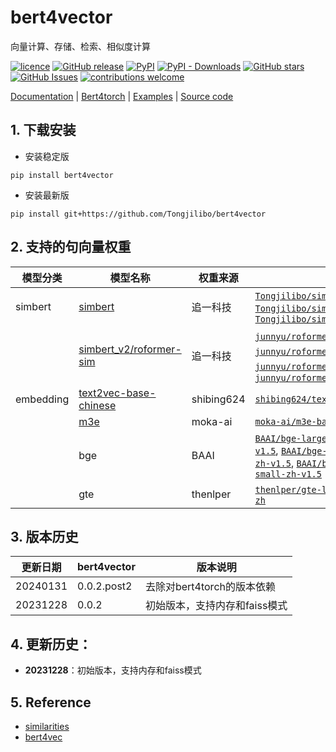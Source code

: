 # bert4vector
向量计算、存储、检索、相似度计算


[![licence](https://img.shields.io/github/license/Tongjilibo/bert4vector.svg?maxAge=3600)](https://github.com/Tongjilibo/bert4vector/blob/master/LICENSE) 
[![GitHub release](https://img.shields.io/github/release/Tongjilibo/bert4vector.svg?maxAge=3600)](https://github.com/Tongjilibo/bert4vector/releases) 
[![PyPI](https://img.shields.io/pypi/v/bert4vector?label=pypi%20package)](https://pypi.org/project/bert4vector/) 
[![PyPI - Downloads](https://img.shields.io/pypi/dm/bert4vector)](https://pypistats.org/packages/bert4vector)
[![GitHub stars](https://img.shields.io/github/stars/Tongjilibo/bert4vector?style=social)](https://github.com/Tongjilibo/bert4vector)
[![GitHub Issues](https://img.shields.io/github/issues/Tongjilibo/bert4vector.svg)](https://github.com/Tongjilibo/bert4vector/issues)
[![contributions welcome](https://img.shields.io/badge/contributions-welcome-brightgreen.svg?style=flat)](https://github.com/Tongjilibo/bert4vector/issues)

[Documentation](https://bert4vector.readthedocs.io) |
[Bert4torch](https://github.com/Tongjilibo/bert4torch) |
[Examples](https://github.com/Tongjilibo/bert4vector/blob/master/examples) |
[Source code](https://github.com/Tongjilibo/bert4vector)

## 1. 下载安装

- 安装稳定版

```shell
pip install bert4vector
```

- 安装最新版

```shell
pip install git+https://github.com/Tongjilibo/bert4vector
```

## 2. 支持的句向量权重
| 模型分类| 模型名称 | 权重来源| 权重链接 | 备注(若有)|
| ----- | ----- | ----- | ----- | ----- |
| simbert|[simbert](https://github.com/ZhuiyiTechnology/simbert) | 追一科技|[`Tongjilibo/simbert-chinese-base`](https://huggingface.co/Tongjilibo/simbert-chinese-base), [`Tongjilibo/simbert-chinese-small`](https://huggingface.co/Tongjilibo/simbert-chinese-small), [`Tongjilibo/simbert-chinese-tiny`](https://huggingface.co/Tongjilibo/simbert-chinese-tiny) | |
|        |[simbert_v2/roformer-sim](https://github.com/ZhuiyiTechnology/roformer-sim) | 追一科技|[`junnyu/roformer_chinese_sim_char_base`](https://huggingface.co/junnyu/roformer_chinese_sim_char_base)，[`junnyu/roformer_chinese_sim_char_ft_base`](https://huggingface.co/junnyu/roformer_chinese_sim_char_ft_base)，[`junnyu/roformer_chinese_sim_char_small`](https://huggingface.co/junnyu/roformer_chinese_sim_char_small)，[`junnyu/roformer_chinese_sim_char_ft_small`](https://huggingface.co/junnyu/roformer_chinese_sim_char_ft_small)|[`roformer_chinese_sim_char_base`](https://huggingface.co/Tongjilibo/bert4torch_config/tree/main/roformer_chinese_sim_char_base), [`roformer_chinese_sim_char_ft_base`](https://huggingface.co/Tongjilibo/bert4torch_config/tree/main/roformer_chinese_sim_char_ft_base), [`roformer_chinese_sim_char_small`](https://huggingface.co/Tongjilibo/bert4torch_config/tree/main/roformer_chinese_sim_char_small), [`roformer_chinese_sim_char_ft_small`](https://huggingface.co/Tongjilibo/bert4torch_config/tree/main/roformer_chinese_sim_char_ft_small) |
| embedding| [text2vec-base-chinese](https://github.com/shibing624/text2vec) |shibing624| [`shibing624/text2vec-base-chinese`](https://huggingface.co/shibing624/text2vec-base-chinese) |[`text2vec-base-chinese`](https://huggingface.co/Tongjilibo/bert4torch_config/tree/main/text2vec-base-chinese) |
|          | [m3e](https://github.com/wangyuxinwhy/uniem) |moka-ai| [`moka-ai/m3e-base`](https://huggingface.co/moka-ai/m3e-base) |[`m3e-base`](https://huggingface.co/Tongjilibo/bert4torch_config/tree/main/m3e-base)|
|          | bge |BAAI| [`BAAI/bge-large-en-v1.5`](https://huggingface.co/BAAI/bge-large-en-v1.5), [`BAAI/bge-large-zh-v1.5`](https://huggingface.co/BAAI/bge-large-zh-v1.5), [`BAAI/bge-base-en-v1.5`](https://huggingface.co/BAAI/bge-base-en-v1.5), [`BAAI/bge-base-zh-v1.5`](https://huggingface.co/BAAI/bge-base-zh-v1.5), [`BAAI/bge-small-en-v1.5`](https://huggingface.co/BAAI/bge-small-en-v1.5), [`BAAI/bge-small-zh-v1.5`](https://huggingface.co/BAAI/bge-small-zh-v1.5) | [`bge-large-en-v1.5`](https://huggingface.co/Tongjilibo/bert4torch_config/tree/main/bge-large-en-v1.5), [`bge-large-zh-v1.5`](https://huggingface.co/Tongjilibo/bert4torch_config/tree/main/bge-large-zh-v1.5), [`bge-base-en-v1.5`](https://huggingface.co/Tongjilibo/bert4torch_config/tree/main/bge-base-en-v1.5), [`bge-base-zh-v1.5`](https://huggingface.co/Tongjilibo/bert4torch_config/tree/main/bge-base-zh-v1.5), [`bge-small-en-v1.5`](https://huggingface.co/Tongjilibo/bert4torch_config/tree/main/bge-small-en-v1.5), [`bge-small-zh-v1.5`](https://huggingface.co/Tongjilibo/bert4torch_config/tree/main/bge-small-zh-v1.5)|
|          | gte |thenlper| [`thenlper/gte-large-zh`](https://huggingface.co/thenlper/gte-large-zh), [`thenlper/gte-base-zh`](https://huggingface.co/thenlper/gte-base-zh) |[`gte-base-zh`](https://huggingface.co/Tongjilibo/bert4torch_config/tree/main/gte-base-zh), [`gte-large-zh`](https://huggingface.co/Tongjilibo/bert4torch_config/tree/main/gte-large-zh)|

## 3. 版本历史

|更新日期| bert4vector | 版本说明 |
|------| ---------------- |----------- |
|20240131| 0.0.2.post2   |去除对bert4torch的版本依赖|
|20231228| 0.0.2        |初始版本，支持内存和faiss模式|

## 4. 更新历史：

- **20231228**：初始版本，支持内存和faiss模式


## 5. Reference
- [similarities](https://github.com/shibing624/similarities)
- [bert4vec](https://github.com/zejunwang1/bert4vec)